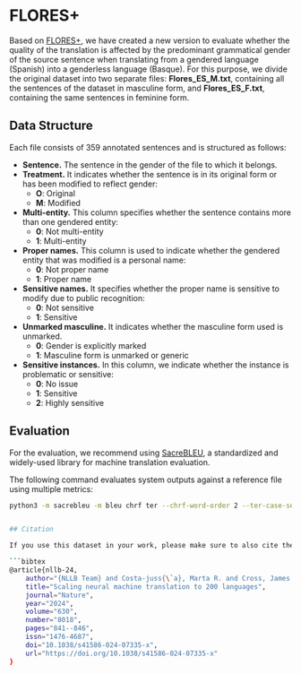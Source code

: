 # FLORES+
Based on [FLORES+](https://huggingface.co/datasets/openlanguagedata/flores_plus/viewer/spa_Latn/devtest), we have created a new version to evaluate whether the quality of the translation is affected by the predominant grammatical gender of the source sentence when translating from a gendered language (Spanish) into a genderless language (Basque). For this purpose, we divide the original dataset into two separate files: **Flores_ES_M.txt**, containing all the sentences of the dataset in masculine form, and **Flores_ES_F.txt**, containing the same sentences in feminine form. 

## Data Structure
Each file consists of 359 annotated sentences and is structured as follows:

* **Sentence.** The sentence in the gender of the file to which it belongs.
* **Treatment.** It indicates whether the sentence is in its original form or has been modified to reflect gender:
  - **O**: Original
  - **M**: Modified
* **Multi-entity.** This column specifies whether the sentence contains more than one gendered entity:
  - **0**: Not multi-entity
  - **1**: Multi-entity
* **Proper names.** This column is used to indicate whether the gendered entity that was modified is a personal name:
  - **0**: Not proper name
  - **1**: Proper name
* **Sensitive names.** It specifies whether the proper name is sensitive to modify due to public recognition:
  - **0**: Not sensitive
  - **1**: Sensitive
* **Unmarked masculine.** It indicates whether the masculine form used is unmarked.
  - **0**: Gender is explicitly marked
  - **1**: Masculine form is unmarked or generic
* **Sensitive instances.** In this column, we indicate whether the instance is problematic or sensitive:
  - **0**: No issue
  - **1**: Sensitive
  - **2**: Highly sensitive
 
## Evaluation

For the evaluation, we recommend using [SacreBLEU](https://github.com/mjpost/sacrebleu), a standardized and widely-used library for machine translation evaluation.

The following command evaluates system outputs against a reference file using multiple metrics:

```bash
python3 -m sacrebleu -m bleu chrf ter --chrf-word-order 2 --ter-case-sensitive --ter-normalized --score-only {REFERENCE} < {TRANSLATION}


## Citation

If you use this dataset in your work, please make sure to also cite the original FLORES-200 paper, since FLORES+ is based on it:

```bibtex
@article{nllb-24,
    author="{NLLB Team} and Costa-juss{\`a}, Marta R. and Cross, James and {\c{C}}elebi, Onur and Elbayad, Maha and Heafield, Kenneth and Heffernan, Kevin and Kalbassi, Elahe and Lam, Janice and Licht, Daniel and Maillard, Jean and Sun, Anna and Wang, Skyler and Wenzek, Guillaume and Youngblood, Al and Akula, Bapi and Barrault, Loic and Gonzalez, Gabriel Mejia and Hansanti, Prangthip and Hoffman, John and Jarrett, Semarley and Sadagopan, Kaushik Ram and Rowe, Dirk and Spruit, Shannon and Tran, Chau and Andrews, Pierre and Ayan, Necip Fazil and Bhosale, Shruti and Edunov, Sergey and Fan, Angela and Gao, Cynthia and Goswami, Vedanuj and Guzm{\'a}n, Francisco and Koehn, Philipp and Mourachko, Alexandre and Ropers, Christophe and Saleem, Safiyyah and Schwenk, Holger and Wang, Jeff",
    title="Scaling neural machine translation to 200 languages",
    journal="Nature",
    year="2024",
    volume="630",
    number="8018",
    pages="841--846",
    issn="1476-4687",
    doi="10.1038/s41586-024-07335-x",
    url="https://doi.org/10.1038/s41586-024-07335-x"
}
